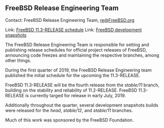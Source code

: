 ## FreeBSD Release Engineering Team ##

Contact: FreeBSD Release Engineering Team, <re@FreeBSD.org>

Link:	[FreeBSD 11.3-RELEASE schedule](https://www.freebsd.org/releases/11.3R/schedule.html)
Link:	[FreeBSD development snapshots](https://download.freebsd.org/ftp/snapshots/ISO-IMAGES/)

The FreeBSD Release Engineering Team is responsible for setting
and publishing release schedules for official project releases
of FreeBSD, announcing code freezes and maintaining the
respective branches, among other things.

During the first quarter of 2019, the FreeBSD Release Engineering team
published the initial schedule for the upcoming the 11.3-RELEASE.

FreeBSD 11.3-RELEASE will be the fourth release from the *stable/11*
branch, building on the stability and reliability of 11.2-RELEASE.
FreeBSD 11.3-RELEASE is currently targed for release in early July, 2019.

Additionally throughout the quarter, several development snapshots builds
were released for the *head*, *stable/12*, and *stable/11* branches.

Much of this work was sponsored by the FreeBSD Foundation.
